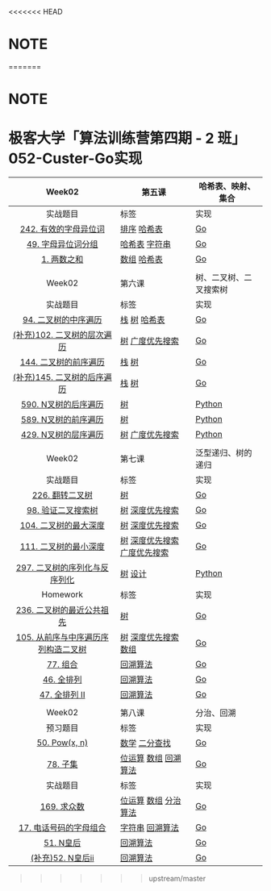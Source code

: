 <<<<<<< HEAD
# NOTE

  

=======
# NOTE

# 极客大学「算法训练营第四期 - 2 班」052-Custer-Go实现

| Week02 | 第五课 | 哈希表、映射、集合 |
| :---: | --- | --- |
|实战题目|标签 |实现
| [242. 有效的字母异位词](https://leetcode-cn.com/problems/valid-anagram/description/) | [排序](https://leetcode-cn.com/tag/sort/) [哈希表](https://leetcode-cn.com/tag/hash-table/) | [Go](https://github.com/custergo/study_algo/blob/master/6.algorithm004-02/week02/05.Hash-Map-Set/leetcode-242.go) |
| [49. 字母异位词分组](https://leetcode-cn.com/problems/group-anagrams/) | [哈希表](https://leetcode-cn.com/tag/hash-table/) [字符串](https://leetcode-cn.com/tag/string/) | [Go](https://github.com/custergo/study_algo/blob/master/6.algorithm004-02/week02/05.Hash-Map-Set/leetcode-49.go) |
| [1. 两数之和](https://leetcode-cn.com/problems/two-sum/solution/)|  [数组](https://leetcode-cn.com/tag/array/) [哈希表](https://leetcode-cn.com/tag/hash-table/)  | [Go](https://github.com/custergo/study_algo/blob/master/6.algorithm004-02/week02/05.Hash-Map-Set/leetcode-1.go) |
|  |  |  |
| Week02 | 第六课 | 树、二叉树、二叉搜索树 |
|实战题目|标签 |实现
| [94. 二叉树的中序遍历](https://leetcode-cn.com/problems/binary-tree-inorder-traversal/)  | [栈](https://leetcode-cn.com/tag/stack/) [树](https://leetcode-cn.com/tag/tree/) [哈希表](https://leetcode-cn.com/tag/hash-table/)  | [Go](https://github.com/custergo/study_algo/blob/master/6.algorithm004-02/week02/06.Tree-BST/leetcode-94.go) |
| [(补充)102. 二叉树的层次遍历](https://leetcode-cn.com/problems/binary-tree-level-order-traversal) | [树](https://leetcode-cn.com/tag/tree/) [广度优先搜索](https://leetcode-cn.com/tag/breadth-first-search/) | [Go](https://github.com/custergo/study_algo/blob/master/6.algorithm004-02/week02/06.Tree-BST/leetcode-102.go) |
| [144. 二叉树的前序遍历](https://leetcode-cn.com/problems/binary-tree-preorder-traversal/) | [栈](https://leetcode-cn.com/tag/stack/) [树](https://leetcode-cn.com/tag/tree/)  | [Go](https://github.com/custergo/study_algo/blob/master/6.algorithm004-02/week02/06.Tree-BST/leetcode-144.go) |
| [(补充)145. 二叉树的后序遍历](https://leetcode-cn.com/problems/binary-tree-postorder-traversal/) | [栈](https://leetcode-cn.com/tag/stack/) [树](https://leetcode-cn.com/tag/tree/)  | [Go](https://github.com/custergo/study_algo/blob/master/6.algorithm004-02/week02/06.Tree-BST/leetcode-145.go)
| [590. N叉树的后序遍历](https://leetcode-cn.com/problems/n-ary-tree-postorder-traversal/) | [树](https://leetcode-cn.com/tag/tree/) | [Python](https://github.com/custergo/study_algo/blob/master/6.algorithm004-02/week02/06.Tree-BST/leetcode-590.py) |
| [589. N叉树的前序遍历](https://leetcode-cn.com/problems/n-ary-tree-preorder-traversal/) | [树](https://leetcode-cn.com/tag/tree/) | [Python](https://github.com/custergo/study_algo/blob/master/6.algorithm004-02/week02/06.Tree-BST/leetcode-589.py) |
| [429. N叉树的层序遍历]() | [树](https://leetcode-cn.com/tag/tree/) [广度优先搜索](https://leetcode-cn.com/tag/breadth-first-search/)  | [Python](https://github.com/custergo/study_algo/blob/master/6.algorithm004-02/week02/06.Tree-BST/leetcode-429.py) |
|  |  |  |
| Week02 | 第七课 | 泛型递归、树的递归 |
|实战题目|标签 |实现
| [226. 翻转二叉树](https://leetcode-cn.com/problems/invert-binary-tree/description/) | [树](https://leetcode-cn.com/tag/tree/) | [Go](https://github.com/custergo/study_algo/blob/master/6.algorithm004-02/week02/07.Recursive/leetcode-226.go) |
| [98. 验证二叉搜索树](https://leetcode-cn.com/problems/validate-binary-search-tree/) | [树](https://leetcode-cn.com/tag/tree/) [深度优先搜索](https://leetcode-cn.com/tag/depth-first-search/) | [Go](https://github.com/custergo/study_algo/blob/master/6.algorithm004-02/week02/07.Recursive/leetcode-98.go) |
| [104. 二叉树的最大深度](https://leetcode-cn.com/problems/maximum-depth-of-binary-tree/) | [树](https://leetcode-cn.com/tag/tree/) [深度优先搜索](https://leetcode-cn.com/tag/depth-first-search/) | [Go](https://github.com/custergo/study_algo/blob/master/6.algorithm004-02/week02/07.Recursive/leetcode-104.go) |
| [111. 二叉树的最小深度](https://leetcode-cn.com/problems/minimum-depth-of-binary-tree/) | [树](https://leetcode-cn.com/tag/tree/) [深度优先搜索](https://leetcode-cn.com/tag/depth-first-search/) [广度优先搜索](https://leetcode-cn.com/tag/breadth-first-search/) | [Go](https://github.com/custergo/study_algo/blob/master/6.algorithm004-02/week02/07.Recursive/leetcode-111.go) |
| [297. 二叉树的序列化与反序列化](https://leetcode-cn.com/problems/serialize-and-deserialize-binary-tree/) | [树](https://leetcode-cn.com/tag/tree/) [设计](https://leetcode-cn.com/tag/design/) | [Python](https://github.com/custergo/study_algo/blob/master/6.algorithm004-02/week02/07.Recursive/leetcode-297.py) |
|Homework|标签 |实现
| [236. 二叉树的最近公共祖先](https://leetcode-cn.com/problems/lowest-common-ancestor-of-a-binary-tree/) | [树](https://leetcode-cn.com/tag/tree/)  | [Go](https://github.com/custergo/study_algo/blob/master/6.algorithm004-02/week02/leetcode-236.go) |
| [105. 从前序与中序遍历序列构造二叉树](https://leetcode-cn.com/problems/construct-binary-tree-from-preorder-and-inorder-traversal/) | [树](https://leetcode-cn.com/tag/tree/) [深度优先搜索](https://leetcode-cn.com/tag/depth-first-search/) [数组](https://leetcode-cn.com/tag/array/) | [Go](https://github.com/custergo/study_algo/blob/master/6.algorithm004-02/week02/leetcode-105.go) |
| [77. 组合](https://leetcode-cn.com/problems/combinations/) | [回溯算法](https://leetcode-cn.com/tag/backtracking/) | [Go](https://github.com/custergo/study_algo/blob/master/6.algorithm004-02/week02/leetcode-77.go) |
| [46. 全排列](https://leetcode-cn.com/problems/permutations/) | [回溯算法](https://leetcode-cn.com/tag/backtracking/) | [Go](https://github.com/custergo/study_algo/blob/master/6.algorithm004-02/week02/leetcode-46.go) |
| [47. 全排列 II](https://leetcode-cn.com/problems/permutations-ii/) | [回溯算法](https://leetcode-cn.com/tag/backtracking/) | [Go](https://github.com/custergo/study_algo/blob/master/6.algorithm004-02/week02/leetcode-47.go) |
|  |  |  |
| Week02 | 第八课 | 分治、回溯 |
|预习题目|标签 |实现
| [50. Pow(x, n)](https://leetcode-cn.com/problems/powx-n/) | [数学](https://leetcode-cn.com/tag/math/) [二分查找](https://leetcode-cn.com/tag/binary-search/) | [Go](https://github.com/custergo/study_algo/blob/master/6.algorithm004-02/week02/08.Divide-and-Conquer-Backtracking/leetcode-50.go) |
| [78. 子集](https://leetcode-cn.com/problems/subsets/) | [位运算](https://leetcode-cn.com/tag/bit-manipulation/) [数组](https://leetcode-cn.com/tag/array/) [回溯算法](https://leetcode-cn.com/tag/backtracking/)   | [Go](https://github.com/custergo/study_algo/blob/master/6.algorithm004-02/week02/08.Divide-and-Conquer-Backtracking/leetcode-78.go) |
|实战题目|标签 |实现
| [169. 求众数](https://leetcode-cn.com/problems/majority-element/description/) | [位运算](https://leetcode-cn.com/tag/bit-manipulation/) [数组](https://leetcode-cn.com/tag/array/) [分治算法](https://leetcode-cn.com/tag/divide-and-conquer/) | [Go](https://github.com/custergo/study_algo/blob/master/6.algorithm004-02/week02/08.Divide-and-Conquer-Backtracking/leetcode-169.go) |
| [17. 电话号码的字母组合](https://leetcode-cn.com/problems/letter-combinations-of-a-phone-number/) | [字符串](https://leetcode-cn.com/tag/string/) [回溯算法](https://leetcode-cn.com/tag/backtracking/) | [Go](https://github.com/custergo/study_algo/blob/master/6.algorithm004-02/week02/08.Divide-and-Conquer-Backtracking/leetcode-17.go) |
| [51. N皇后](https://leetcode-cn.com/problems/n-queens/) | [回溯算法](https://leetcode-cn.com/tag/backtracking/) | [Go](https://github.com/custergo/study_algo/blob/master/6.algorithm004-02/week02/08.Divide-and-Conquer-Backtracking/leetcode-51.go) |
| [(补充)52. N皇后ii](https://leetcode-cn.com/problems/n-queens/) | [回溯算法](https://leetcode-cn.com/tag/backtracking/) | [Go](https://github.com/custergo/study_algo/blob/master/6.algorithm004-02/week02/08.Divide-and-Conquer-Backtracking/leetcode-52.go) |
>>>>>>> upstream/master
